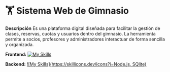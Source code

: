 # 🏋️ Sistema Web de Gimnasio

**Descripción**
Es una plataforma digital diseñada para facilitar la gestión de clases, reservas, cuotas y usuarios dentro del gimnasio.
La herramienta permite a socios, profesores y administradores interactuar de forma sencilla y organizada.

**Frontend:**
[![My Skills](https://skillicons.dev/icons?i=html5,css,JavaScript,React,Bootsrap)](https://skillicons.dev)

**Backend:**
[![My Skills](https://skillicons.dev/icons?i=Node.js, SQlite)](https://skillicons.dev)
